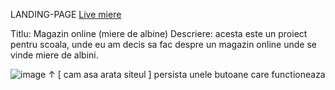 LANDING-PAGE
<a href="https://github.com/GrosuSergiu/Landing-Page/index.html">Live miere</a>

Titlu: Magazin online (miere de albine)
Descriere: acesta este un proiect pentru scoala, unde eu am  decis sa fac despre un magazin online unde se vinde miere de albini.

![image](https://github.com/user-attachments/assets/436137a4-ebe7-4a98-bd79-b73e86e2d471)
                                       ↑
                           [ cam asa arata siteul ]
persista unele butoane care functioneaza
